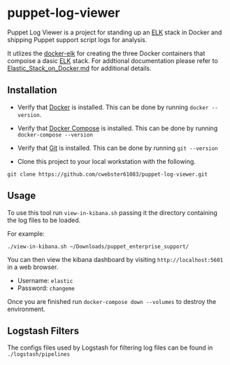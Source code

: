 # puppet-log-viewer

Puppet Log Viewer is a project for standing up an [ELK](https://www.elastic.co/what-is/elk-stack) stack in Docker and shipping Puppet support script logs for analysis.

It utlizes the [docker-elk](https://github.com/deviantony/docker-elk) for creating the three Docker containers that compoise a dasic [ELK](https://www.elastic.co/what-is/elk-stack) stack. For addtional documentation please refer to [Elastic_Stack_on_Docker.md](Elastic_Stack_on_Docker.md) for additional details.

## Installation

- Verify that [Docker](https://www.docker.com/) is installed. This can be done by running `docker --version`.

- Verify that [Docker Compose](https://docs.docker.com/compose/) is installed. This can be done by running `docker-compose --version`

- Verify that [Git](https://git-scm.com/) is installed. This can be done by running `git --version`

- Clone this project to your local workstation with the following.

``` shell
git clone https://github.com/cwebster61083/puppet-log-viewer.git
```

## Usage

To use this tool run `view-in-kibana.sh` passing it the directory containing the log files to be loaded.

For example:

```
./view-in-kibana.sh ~/Downloads/puppet_enterprise_support/
```

You can then view the kibana dashboard by visiting `http://localhost:5601` in a web browser.

- Username: `elastic`
- Password: `changeme`

Once you are finished run `docker-compose down --volumes` to destroy the environment.

## Logstash Filters

The configs files used by Logstash for filtering log files can be found in `./logstash/pipelines`
